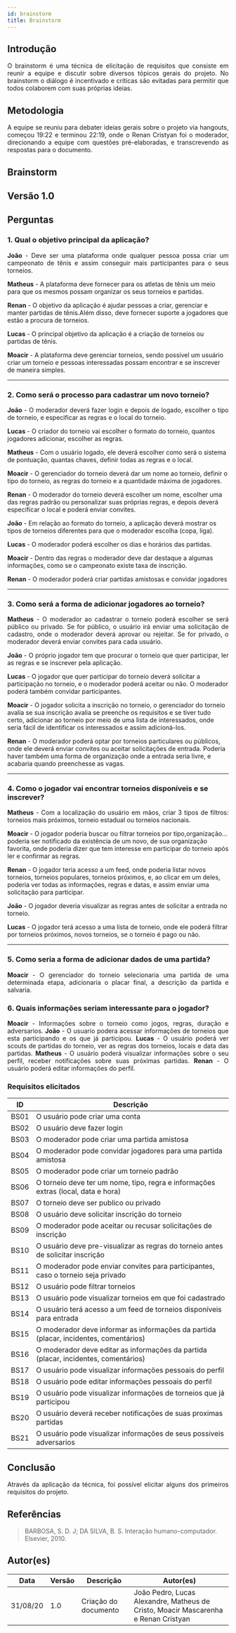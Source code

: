 ```yaml
---
id: brainstorm
title: Brainstorm
---
```


## Introdução
<p align = "justify">
O brainstorm é uma técnica de elicitação de requisitos que consiste em reunir a equipe e discutir sobre diversos tópicos gerais do projeto. No brainstorm o diálogo é incentivado e críticas são evitadas para permitir que todos colaborem com suas próprias ideias.
</p>

## Metodologia
<p align = "justify">
A equipe se reuniu para debater ideias gerais sobre o projeto via hangouts, começou 19:22 e terminou 22:19, onde o Renan Cristyan foi o moderador, direcionando a equipe com questões pré-elaboradas, e transcrevendo as respostas para o documento.
</p>

## Brainstorm

## Versão 1.0

## Perguntas

### 1. Qual o objetivo principal da aplicação?

<p align = "justify">
<b>João</b> - Deve ser uma plataforma onde qualquer pessoa possa criar um campeonato de tênis e assim conseguir mais participantes para o seus torneios.
</p>

<b>Matheus</b> - A plataforma deve fornecer para os atletas de tênis um meio para que os mesmos possam organizar os seus torneios e partidas.

<b>Renan</b> - O objetivo da aplicação é ajudar pessoas a criar, gerenciar e manter partidas de tênis.Além disso, deve fornecer suporte a jogadores que estão a procura de torneios.

<b>Lucas</b> - O principal objetivo da aplicação é a criação de torneios ou partidas de tênis.

<b>Moacir</b> - A plataforma deve gerenciar torneios, sendo possível um usuário criar um torneio e pessoas interessadas possam encontrar e se inscrever de maneira simples.
</p>

---

### 2. Como será o processo para cadastrar um novo torneio?

<p align = "justify">
<b>João</b> - O moderador deverá fazer login e depois de logado, escolher o tipo de torneio, e especificar as regras e o local do torneio.

<b>Lucas</b> - O criador do torneio vai escolher o formato do torneio, quantos jogadores adicionar, escolher as regras.

<b>Matheus</b> - Com o usuário logado, ele deverá escolher como será o sistema de pontuação, quantas chaves, definir todas as regras e o local.

<b>Moacir</b> - O gerenciador do torneio deverá dar um nome ao torneio, definir o tipo do torneio, as regras do torneio e a quantidade máxima de jogadores.

<b>Renan</b> - O moderador do torneio deverá escolher um nome, escolher uma das regras padrão ou personalizar suas próprias regras, e depois deverá especificar o local e poderá enviar convites.

<b>João</b> - Em relação ao formato do torneio, a aplicação deverá mostrar os tipos de torneios diferentes para que o moderador escolha (copa, liga).

<b>Lucas</b> - O moderador poderá escolher os dias e horários das partidas.

<b>Moacir</b> - Dentro das regras o moderador deve dar destaque a algumas informações, como se o campeonato existe taxa de inscrição.
</p>

<b>Renan</b> - O moderador poderá criar partidas amistosas e convidar jogadores

---

### 3. Como será a forma de adicionar jogadores ao torneio?

<p align = "justify">
<b>Matheus</b> - O moderador ao cadastrar o torneio poderá escolher se será público ou privado. Se for público, o usuário irá enviar uma solicitação de cadastro, onde o moderador deverá aprovar ou rejeitar. Se for privado, o moderador deverá enviar convites para cada usuário.
</p>

<p align = "justify">
<b>João</b> - O próprio jogador tem que procurar o torneio que quer participar, ler as regras e se inscrever pela aplicação.
</p>

<b>Lucas</b> - O jogador que quer participar do torneio deverá solicitar a participação no torneio, e o moderador poderá aceitar ou não. O moderador poderá também convidar participantes.

<b>Moacir</b> - O jogador solicita a inscrição no torneio, o gerenciador do torneio avalia se sua inscrição avalia se preenche os requisitos e se tiver tudo certo, adicionar ao torneio por meio de uma lista de interessados, onde seria fácil de identificar os interessados e assim adicioná-los.

<b>Renan</b> - O moderador poderá optar por torneios particulares ou públicos, onde ele deverá enviar convites ou aceitar solicitações de entrada. Poderia haver também uma forma de organização onde a entrada seria livre, e acabaria quando preenchesse as vagas.
</p>

---

### 4. Como o jogador vai encontrar torneios disponíveis e se inscrever?
<p align = "justify">
<b>Matheus</b> - Com a localização do usuário em mãos, criar 3 tipos de filtros: torneios mais próximos, torneio estadual ou torneios nacionais.

<b>Moacir</b> - O jogador poderia buscar ou filtrar torneios por tipo,organização...  poderia ser notificado da existência de um novo, de sua organização favorita, onde poderia dizer que tem interesse em participar do torneio após ler e confirmar as regras.

<b>Renan</b> - O jogador teria acesso a um feed, onde poderia listar novos torneios, torneios populares, torneios próximos, e, ao clicar em um deles, poderia ver todas as informações, regras e datas, e assim enviar uma solicitação para participar.

<b>João</b> - O jogador deveria visualizar as regras antes de solicitar a entrada no torneio.
 
<b>Lucas</b> - O jogador terá acesso a uma lista de torneio, onde ele poderá filtrar por torneios próximos, novos torneios, se o torneio é pago ou não.
</p>

---

### 5. Como seria a forma de adicionar dados de uma partida?
<p align = "justify">
<b>Moacir</b> - O gerenciador do torneio selecionaria uma partida de uma determinada etapa, adicionaria o placar final, a descrição da partida e salvaria.
</p>

### 6. Quais informações seriam interessante para o jogador?
<p align = "justify">
    <b>Moacir</b> - Informações sobre o torneio como jogos, regras, duração e adversarios.
    <b>João</b> - O usuario podera acessar informações de torneios que esta participando e os que já participou.
    <b>Lucas</b> - O usuário poderá ver scouts de partidas do torneio, ver as regras dos torneios, locais e data das partidas. 
    <b>Matheus</b> - O usuário poderá visualizar informações sobre o seu perfil, receber notificações sobre suas próximas partidas.
    <b>Renan</b> - O usuário poderá editar informações do perfil.
</p>

### Requisitos elicitados

|ID|Descrição|
|----|-------------|
|BS01| O usuário pode criar uma conta|
|BS02| O usuário deve fazer login|
|BS03| O moderador pode criar uma partida amistosa|
|BS04| O moderador pode convidar jogadores para uma partida amistosa|
|BS05| O moderador pode criar um torneio padrão|
|BS06| O torneio deve ter um nome, tipo, regra e informações extras (local, data e hora) |
|BS07| O torneio deve ser publico ou privado |
|BS08| O usuário deve solicitar inscrição do torneio |
|BS09| O moderador pode aceitar ou recusar solicitações de inscrição |
|BS10| O usuário deve pre-visualizar as regras do torneio antes de solicitar inscrição|
|BS11| O moderador pode enviar convites para participantes, caso o torneio seja privado |
|BS12| O usuário pode filtrar torneios |
|BS13| O usuário pode visualizar torneios em que foi cadastrado |
|BS14| O usuário terá acesso a um feed de torneios disponíveis para entrada |
|BS15| O moderador deve informar as informações da partida (placar, incidentes, comentários) |
|BS16| O moderador deve editar as informações da partida (placar, incidentes, comentários) |
|BS17| O usuário pode visualizar informações pessoais do perfil |
|BS18| O usuário pode editar informações pessoais do perfil |
|BS19| O usuário pode visualizar informações de torneios que já participou |
|BS20| O usuário deverá receber notificações de suas proximas partidas |
|BS21| O usuário pode visualizar informações de seus possiveis adversarios|

## Conclusão
<p align = "justify">
Através da aplicação da técnica, foi possível elicitar alguns dos primeiros requisitos do projeto. 
</p>
 
## Referências

> BARBOSA, S. D. J; DA SILVA, B. S. Interação humano-computador. Elsevier, 2010.


## Autor(es)
| Data | Versão | Descrição | Autor(es) |
| -- | -- | -- | -- |
| 31/08/20 | 1.0 | Criação do documento | João Pedro, Lucas Alexandre, Matheus de Cristo, Moacir Mascarenha e Renan Cristyan | 